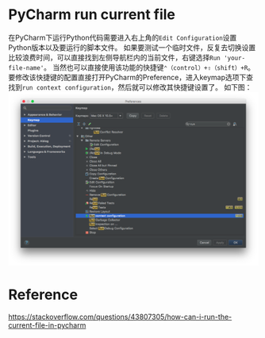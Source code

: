 # PyCharm run current file
在PyCharm下运行Python代码需要进入右上角的`Edit Configuration`设置Python版本以及要运行的脚本文件。
如果要测试一个临时文件，反复去切换设置比较浪费时间，可以直接找到左侧导航栏内的当前文件，右键选择`Run 'your-file-name'`。
当然也可以直接使用该功能的快捷键`⌃（control）+⇧（shift）+R`。要修改该快捷键的配置直接打开PyCharm的Preference，进入keymap选项下查找到`run context configuration`，然后就可以修改其快捷键设置了。
如下图：
![](PyCharm_run.png)

# Reference
https://stackoverflow.com/questions/43807305/how-can-i-run-the-current-file-in-pycharm